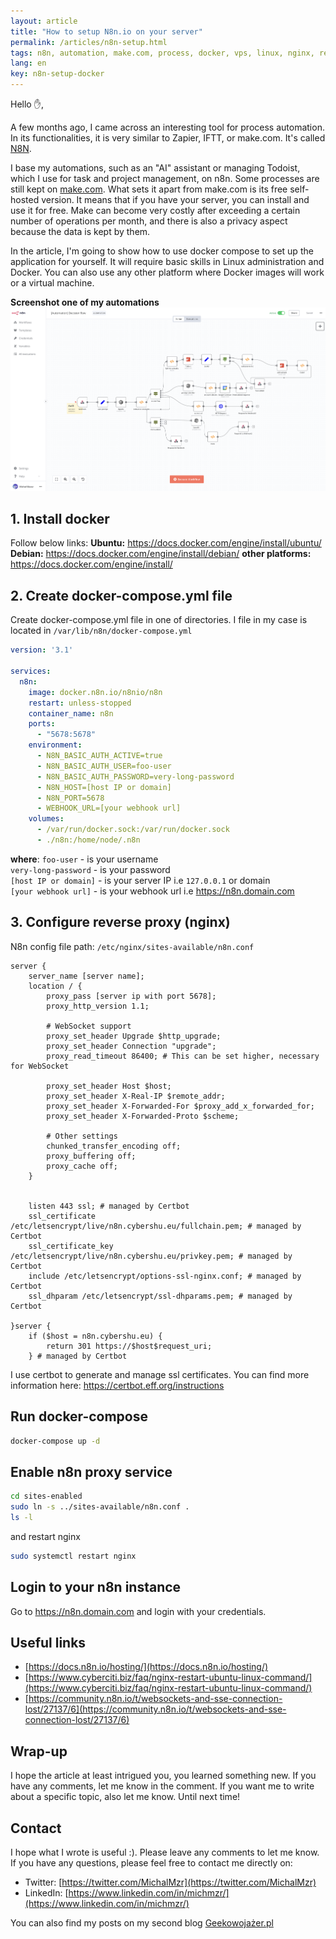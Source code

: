 ```yaml
---
layout: article
title: "How to setup N8n.io on your server"
permalink: /articles/n8n-setup.html
tags: n8n, automation, make.com, process, docker, vps, linux, nginx, reverse-proxy, docker-compose
lang: en
key: n8n-setup-docker
---
```


Hello ✋,

A few months ago, I came across an interesting tool for process automation. In its functionalities, it is very similar to Zapier, IFTT, or make.com. It's called [N8N](https://n8n.io/).

I base my automations, such as an "AI" assistant or managing Todoist, which I use for task and project management, on n8n. Some processes are still kept on [make.com](https://www.make.com/en). What sets it apart from make.com is its free self-hosted version. It means that if you have your server, you can install and use it for free. Make can become very costly after exceeding a certain number of operations per month, and there is also a privacy aspect because the data is kept by them.

In the article, I'm going to show how to use docker compose to set up the application for yourself. It will require basic skills in Linux administration and Docker. You can also use any other platform where Docker images will work or a virtual machine.

**Screenshot one of my automations**
![](../assets/images/posts/n8n-setup/n8n_scenario_screnshot.png)


## 1. Install docker
Follow below links:
**Ubuntu:** https://docs.docker.com/engine/install/ubuntu/
**Debian:** https://docs.docker.com/engine/install/debian/
**other platforms:** https://docs.docker.com/engine/install/

## 2. Create docker-compose.yml file
Create docker-compose.yml file in one of directories.
I file in my case is located in `/var/lib/n8n/docker-compose.yml`

```yaml
version: '3.1'

services:
  n8n:
    image: docker.n8n.io/n8nio/n8n
    restart: unless-stopped
    container_name: n8n
    ports:
      - "5678:5678"
    environment:
      - N8N_BASIC_AUTH_ACTIVE=true
      - N8N_BASIC_AUTH_USER=foo-user
      - N8N_BASIC_AUTH_PASSWORD=very-long-password
      - N8N_HOST=[host IP or domain]
      - N8N_PORT=5678
      - WEBHOOK_URL=[your webhook url]
    volumes:
      - /var/run/docker.sock:/var/run/docker.sock
      - ./n8n:/home/node/.n8n
```

**where**:
`foo-user` - is your username <br/>
`very-long-password` - is your password<br/>
`[host IP or domain]` - is your server IP i.e `127.0.0.1` or domain <br/>
`[your webhook url]` - is your webhook url i.e https://n8n.domain.com <br/>

## 3. Configure reverse proxy (nginx)
N8n config file path: `/etc/nginx/sites-available/n8n.conf`

```nginx
server {
    server_name [server name];
    location / {
        proxy_pass [server ip with port 5678];
        proxy_http_version 1.1;

        # WebSocket support
        proxy_set_header Upgrade $http_upgrade;
        proxy_set_header Connection "upgrade";
        proxy_read_timeout 86400; # This can be set higher, necessary for WebSocket

        proxy_set_header Host $host;
        proxy_set_header X-Real-IP $remote_addr;
        proxy_set_header X-Forwarded-For $proxy_add_x_forwarded_for;
        proxy_set_header X-Forwarded-Proto $scheme;

        # Other settings
        chunked_transfer_encoding off;
        proxy_buffering off;
        proxy_cache off;
    }


    listen 443 ssl; # managed by Certbot
    ssl_certificate /etc/letsencrypt/live/n8n.cybershu.eu/fullchain.pem; # managed by Certbot
    ssl_certificate_key /etc/letsencrypt/live/n8n.cybershu.eu/privkey.pem; # managed by Certbot
    include /etc/letsencrypt/options-ssl-nginx.conf; # managed by Certbot
    ssl_dhparam /etc/letsencrypt/ssl-dhparams.pem; # managed by Certbot

}server {
    if ($host = n8n.cybershu.eu) {
        return 301 https://$host$request_uri;
    } # managed by Certbot
```

I use certbot to generate and manage ssl certificates. You can find more information here: https://certbot.eff.org/instructions

## Run docker-compose
```bash
docker-compose up -d
```

## Enable n8n proxy service
```bash
cd sites-enabled
sudo ln -s ../sites-available/n8n.conf .
ls -l
```

and restart nginx
```bash
sudo systemctl restart nginx
```

## Login to your n8n instance
Go to https://n8n.domain.com and login with your credentials.

## Useful links
- [https://docs.n8n.io/hosting/](https://docs.n8n.io/hosting/)
- [https://www.cyberciti.biz/faq/nginx-restart-ubuntu-linux-command/](https://www.cyberciti.biz/faq/nginx-restart-ubuntu-linux-command/)
- [https://community.n8n.io/t/websockets-and-sse-connection-lost/27137/6](https://community.n8n.io/t/websockets-and-sse-connection-lost/27137/6)
## Wrap-up

I hope the article at least intrigued you, you learned something new. If you have any comments, let me know in the comment. If you want me to write about a specific topic, also let me know. Until next time!


## Contact
I hope what I wrote is useful :). Please leave any comments to let me know. If you have any questions, please feel free to contact me directly on:
- Twitter: [https://twitter.com/MichalMzr](https://twitter.com/MichalMzr)
- LinkedIn: [https://www.linkedin.com/in/michmzr/](https://www.linkedin.com/in/michmzr/)

You can also find my posts on my second blog [Geekowojażer.pl](https://www.geekowojazer.pl/)
